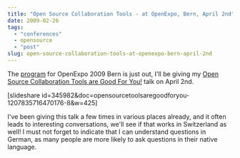 ```yaml
---
title: "Open Source Collaboration Tools - at OpenExpo, Bern, April 2nd"
date: 2009-02-26
tags: 
  - "conferences"
  - opensource
  - "post"
slug: open-source-collaboration-tools-at-openexpo-bern-april-2nd
---
```


The [program](http://www.openexpo.ch/openexpo-2009-bern/konferenzprogramm/) for OpenExpo 2009 Bern is just out, I'll be giving my [Open Source Collaboration Tools are Good For You!](http://www.openexpo.ch/openexpo-2009-bern/konferenzprogramm/technology-track/#r04) talk on April 2nd.

\[slideshare id=345982&doc=opensourcetoolsaregoodforyou-1207835716470176-8&w=425\]

I've been giving this talk a few times in various places already, and it often leads to interesting conversations, we'll see if that works in Switzerland as well! I must not forget to indicate that I can understand questions in German, as many people are more likely to ask questions in their native language.
